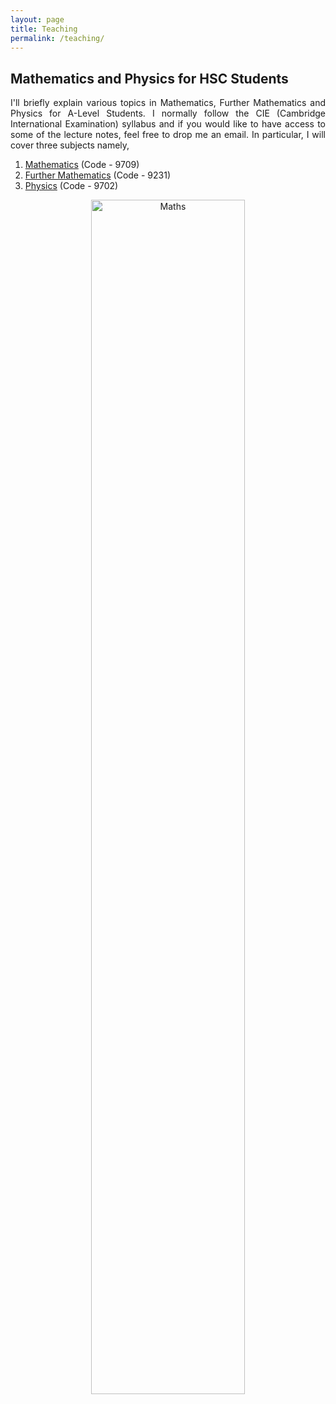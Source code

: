 ```yaml
---
layout: page
title: Teaching
permalink: /teaching/
---
```


<section>
<h1>Mathematics and Physics for HSC Students</h1>

<p align="justify">I'll briefly explain various topics in Mathematics, Further Mathematics and Physics for A-Level Students. I normally follow the CIE (Cambridge International Examination) syllabus and if you would like to have access to some of the lecture notes, feel free to drop me an email. In particular, I will cover three subjects namely, 

<ol>
  <li><a href="https://harry45.github.io/teaching/A-Level-Mathematics/">Mathematics</a> (Code - 9709)</li>
  <li><a href="https://harry45.github.io/teaching/A-Level-Further-Mathematics/">Further Mathematics</a> (Code - 9231)</li>
  <li><a href="https://harry45.github.io/teaching/A-Level-Physics/">Physics</a> (Code - 9702)</li>
</ol>

<p align="center"><img src="Maths.jpg" alt="Maths" width="70%" height="70%"></p>

</p>

</section>




